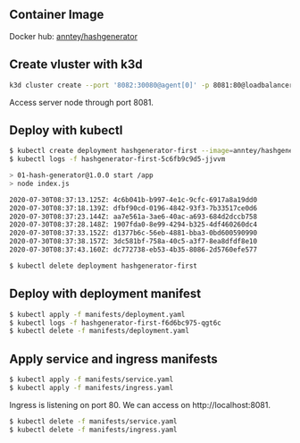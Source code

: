 ## Container Image

Docker hub: [anntey/hashgenerator](https://hub.docker.com/repository/docker/anntey/hashgenerator)

## Create vluster with k3d

```zsh
k3d cluster create --port '8082:30080@agent[0]' -p 8081:80@loadbalancer --agents 2
```

Access server node through port 8081.

## Deploy with kubectl

```zsh
$ kubectl create deployment hashgenerator-first --image=anntey/hashgenerator
$ kubectl logs -f hashgenerator-first-5c6fb9c9d5-jjvvm
```

```zsh
> 01-hash-generator@1.0.0 start /app
> node index.js

2020-07-30T08:37:13.125Z: 4c6b041b-b997-4e1c-9cfc-6917a8a19dd0
2020-07-30T08:37:18.139Z: dfbf90cd-0196-4842-93f3-7b33517ce0d6
2020-07-30T08:37:23.144Z: aa7e561a-3ae6-40ac-a693-684d2dccb758
2020-07-30T08:37:28.148Z: 1907fda0-8e99-4294-b325-4df460260dc4
2020-07-30T08:37:33.152Z: d1377b6c-56eb-4881-bba3-0bd600590990
2020-07-30T08:37:38.157Z: 3dc581bf-758a-40c5-a3f7-8ea8dfdf8e10
2020-07-30T08:37:43.160Z: dc772738-eb53-4b35-8086-2d5760efe577
```

```zsh
$ kubectl delete deployment hashgenerator-first 
```

## Deploy with deployment manifest

```zsh
$ kubectl apply -f manifests/deployment.yaml
$ kubectl logs -f hashgenerator-first-f6d6bc975-qgt6c
$ kubectl delete -f manifests/deployment.yaml
```

## Apply service and ingress manifests

```zsh
$ kubectl apply -f manifests/service.yaml
$ kubectl apply -f manifests/ingress.yaml
```

Ingress is listening on port 80. We can access on http://localhost:8081.

```zsh
$ kubectl delete -f manifests/service.yaml
$ kubectl delete -f manifests/ingress.yaml
```